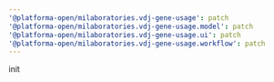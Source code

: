 ```yaml
---
'@platforma-open/milaboratories.vdj-gene-usage': patch
'@platforma-open/milaboratories.vdj-gene-usage.model': patch
'@platforma-open/milaboratories.vdj-gene-usage.ui': patch
'@platforma-open/milaboratories.vdj-gene-usage.workflow': patch
---
```


init
